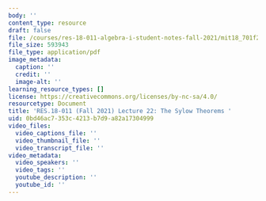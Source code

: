 ```yaml
---
body: ''
content_type: resource
draft: false
file: /courses/res-18-011-algebra-i-student-notes-fall-2021/mit18_701f21_lec22.pdf
file_size: 593943
file_type: application/pdf
image_metadata:
  caption: ''
  credit: ''
  image-alt: ''
learning_resource_types: []
license: https://creativecommons.org/licenses/by-nc-sa/4.0/
resourcetype: Document
title: 'RES.18-011 (Fall 2021) Lecture 22: The Sylow Theorems '
uid: 0bd46ac7-353c-4213-b7d9-a82a17304999
video_files:
  video_captions_file: ''
  video_thumbnail_file: ''
  video_transcript_file: ''
video_metadata:
  video_speakers: ''
  video_tags: ''
  youtube_description: ''
  youtube_id: ''
---
```

